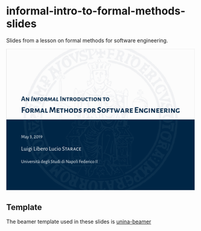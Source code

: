 # informal-intro-to-formal-methods-slides
Slides from a lesson on formal methods for software engineering.

![screenshot](informal-intro-formal-methods-screenshot.png)

## Template
The beamer template used in these slides is [unina-beamer](https://github.com/luistar/unina-beamer)
